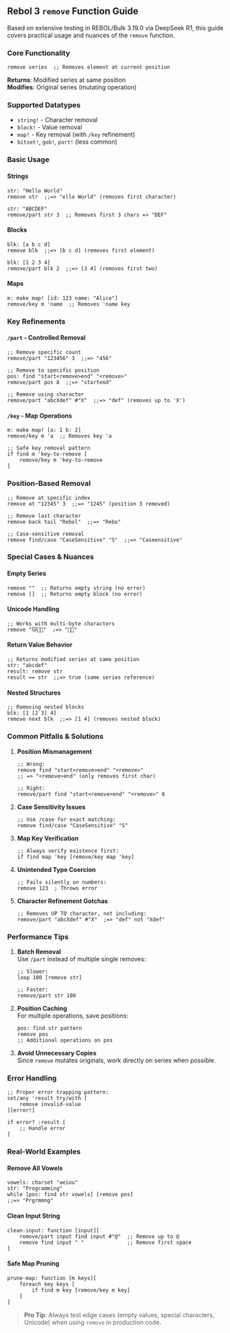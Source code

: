 ## Rebol 3 `remove` Function Guide

Based on extensive testing in REBOL/Bulk 3.19.0 via DeepSeek R1,
this guide covers practical usage and nuances of the `remove` function.

### Core Functionality
```rebol
remove series  ;; Removes element at current position
```
**Returns**: Modified series at same position  
**Modifies**: Original series (mutating operation)

### Supported Datatypes
- `string!` - Character removal
- `block!` - Value removal
- `map!` - Key removal (with `/key` refinement)
- `bitset!`, `gob!`, `port!` (less common)

### Basic Usage
#### Strings
```rebol
str: "Hello World"
remove str  ;;=> "ello World" (removes first character)

str: "ABCDEF"
remove/part str 3  ;; Removes first 3 chars => "DEF"
```

#### Blocks
```rebol
blk: [a b c d]
remove blk  ;;=> [b c d] (removes first element)

blk: [1 2 3 4]
remove/part blk 2  ;;=> [3 4] (removes first two)
```

#### Maps
```rebol
m: make map! [id: 123 name: "Alice"]
remove/key m 'name  ;; Removes 'name key
```

### Key Refinements
#### `/part` - Controlled Removal
```rebol
;; Remove specific count
remove/part "123456" 3  ;;=> "456"

;; Remove to specific position
pos: find "start<remove>end" "<remove>"
remove/part pos 8  ;;=> "startend"

;; Remove using character
remove/part "abcXdef" #"X"  ;;=> "def" (removes up to 'X')
```

#### `/key` - Map Operations
```rebol
m: make map! [a: 1 b: 2]
remove/key m 'a  ;; Removes key 'a

;; Safe key removal pattern
if find m 'key-to-remove [
    remove/key m 'key-to-remove
]
```

### Position-Based Removal
```rebol
;; Remove at specific index
remove at "12345" 3  ;;=> "1245" (position 3 removed)

;; Remove last character
remove back tail "Rebol"  ;;=> "Rebo"

;; Case-sensitive removal
remove find/case "CaseSensitive" "S"  ;;=> "Caseensitive"
```

### Special Cases & Nuances
#### Empty Series
```rebol
remove ""  ;; Returns empty string (no error)
remove []  ;; Returns empty block (no error)
```

#### Unicode Handling
```rebol
;; Works with multi-byte characters
remove "🐱🐶🐰"  ;=> "🐶🐰"
```

#### Return Value Behavior
```rebol
;; Returns modified series at same position
str: "abcdef"
result: remove str
result == str  ;;=> true (same series reference)
```

#### Nested Structures
```rebol
;; Removing nested blocks
blk: [1 [2 3] 4]
remove next blk  ;;=> [1 4] (removes nested block)
```

### Common Pitfalls & Solutions
1. **Position Mismanagement**
   ```rebol
   ;; Wrong: 
   remove find "start<remove>end" "<remove>" 
   ;; => "<remove>end" (only removes first char)

   ;; Right:
   remove/part find "start<remove>end" "<remove>" 8
   ```

2. **Case Sensitivity Issues**
   ```rebol
   ;; Use /case for exact matching:
   remove find/case "CaseSensitive" "S"
   ```

3. **Map Key Verification**
   ```rebol
   ;; Always verify existence first:
   if find map 'key [remove/key map 'key]
   ```

4. **Unintended Type Coercion**
   ```rebol
   ;; Fails silently on numbers:
   remove 123  ; Throws error
   ```

5. **Character Refinement Gotchas**
   ```rebol
   ;; Removes UP TO character, not including:
   remove/part "abcXdef" #"X"  ;=> "def" not "Xdef"
   ```

### Performance Tips
1. **Batch Removal**  
   Use `/part` instead of multiple single removes:
   ```rebol
   ;; Slower:
   loop 100 [remove str]
   
   ;; Faster:
   remove/part str 100
   ```

2. **Position Caching**  
   For multiple operations, save positions:
   ```rebol
   pos: find str pattern
   remove pos
   ;; Additional operations on pos
   ```

3. **Avoid Unnecessary Copies**  
   Since `remove` mutates originals, work directly on series when possible.

### Error Handling
```rebol
;; Proper error trapping pattern:
set/any 'result try/with [
    remove invalid-value
][error!]

if error? :result [
    ;; Handle error
]
```

### Real-World Examples
#### Remove All Vowels
```rebol
vowels: charset "aeiou"
str: "Programming"
while [pos: find str vowels] [remove pos]
;;=> "Prgrmmng"
```

#### Clean Input String
```rebol
clean-input: function [input][
    remove/part input find input #"@"  ;; Remove up to @
    remove find input " "              ;; Remove first space
]
```

#### Safe Map Pruning
```rebol
prune-map: function [m keys][
    foreach key keys [
        if find m key [remove/key m key]
    ]
]
```

> **Pro Tip**: Always test edge cases (empty values, special characters, Unicode) when using `remove` in production code.
